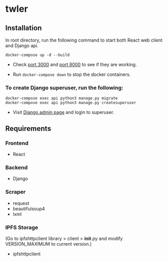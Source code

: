 # twler

## Installation

In root directory, run the following command to start both React web client and Django api.

```
docker-compose up -d --build
```

- Check [port 3000](http://localhost:3000/) and [port 8000](http://localhost:8000/) to see if they are working.

- Run `docker-compose down` to stop the docker containers.

### To create Django superuser, run the following:

```
docker-compose exec api python3 manage.py migrate
docker-compose exec api python3 manage.py createsuperuser
```

- Visit [Django admin page](http://localhost:8000/admin) and login to superuser.

## Requirements

### Frontend

- React

### Backend

- Django

### Scraper

- request
- beautifulsoup4
- lxml

### IPFS Storage

(Go to ipfshttpclient library > client > **init**.py and modify VERSION_MAXIMUM to current version.)

- ipfshttpclient
